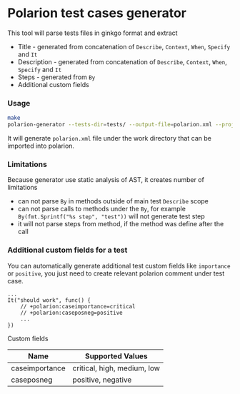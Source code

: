 # Polarion test cases generator

This tool will parse tests files in ginkgo format and extract
- Title - generated from concatenation of `Describe`, `Context`, `When`, `Specify` and `It`
- Description - generated from concatenation of `Describe`, `Context`, `When`, `Specify` and `It`
- Steps - generated from `By`
- Additional custom fields

### Usage
```bash
make
polarion-generator --tests-dir=tests/ --output-file=polarion.xml --project-id=QE
```
It will generate `polarion.xml` file under the work directory that can be imported into polarion.

### Limitations

Because generator use static analysis of AST, it creates number of limitations
- can not parse `By` in methods outside of main test `Describe` scope
- can not parse calls to methods under the `By`, for example
`By(fmt.Sprintf("%s step", "test"))` will not generate test step
- it will not parse steps from method, if the method was define after the call

### Additional custom fields for a test

You can automatically generate additional test custom fields like `importance` or `positive`,
you just need to create relevant polarion comment under test case.
```
...
It("should work", func() {
    // +polarion:caseimportance=critical
    // +polarion:caseposneg=positive
    ...
})
```

Custom fields

Name | Supported Values
--- | --- 
caseimportance | critical, high, medium, low
caseposneg | positive, negative
